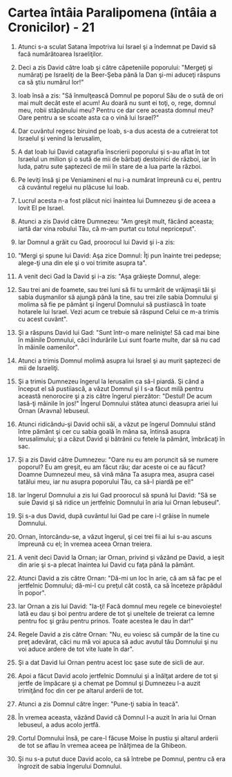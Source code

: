 # Cartea &#238;nt&#226;ia Paralipomena (&#238;nt&#226;ia a Cronicilor) - 21

1. Atunci s-a sculat Satana împotriva lui Israel şi a îndemnat pe David să facă numărătoarea Israeliţilor. 

2. Deci a zis David către Ioab şi către căpeteniile poporului: "Mergeţi şi număraţi pe Israeliţi de la Beer-Şeba până la Dan şi-mi aduceţi răspuns ca să ştiu numărul lor!" 

3. Ioab însă a zis: "Să înmulţească Domnul pe poporul Său de o sută de ori mai mult decât este el acum! Au doară nu sunt ei toţi, o, rege, domnul meu, robii stăpânului meu? Pentru ce dar cere aceasta domnul meu? Oare pentru a se scoate asta ca o vină lui Israel?" 

4. Dar cuvântul regesc biruind pe Ioab, s-a dus acesta de a cutreierat tot Israelul şi venind la Ierusalim, 

5. A dat Ioab lui David catagrafia înscrierii poporului şi s-au aflat în tot Israelul un milion şi o sută de mii de bărbaţi destoinici de război, iar în Iuda, patru sute şaptezeci de mii în stare de a lua parte la război. 

6. Pe leviţi însă şi pe Veniamineni el nu i-a numărat împreună cu ei, pentru că cuvântul regelui nu plăcuse lui Ioab. 

7. Lucrul acesta n-a fost plăcut nici înaintea lui Dumnezeu şi de aceea a lovit El pe Israel. 

8. Atunci a zis David către Dumnezeu: "Am greşit mult, făcând aceasta; iartă dar vina robului Tău, că m-am purtat cu totul nepriceput". 

9. Iar Domnul a grăit cu Gad, proorocul lui David şi i-a zis: 

10. "Mergi şi spune lui David: Aşa zice Domnul: Îţi pun înainte trei pedepse; alege-ţi una din ele şi o voi trimite asupra ta". 

11. A venit deci Gad la David şi i-a zis: "Aşa grăieşte Domnul, alege: 

12. Sau trei ani de foamete, sau trei luni să fii tu urmărit de vrăjmaşii tăi şi sabia duşmanilor să ajungă până la tine, sau trei zile sabia Domnului şi molima să fie pe pământ şi îngerul Domnului să pustiiască în toate hotarele lui Israel. Vezi acum ce trebuie să răspund Celui ce m-a trimis cu acest cuvânt". 

13. Şi a răspuns David lui Gad: "Sunt într-o mare nelinişte! Să cad mai bine în mâinile Domnului, căci îndurările Lui sunt foarte multe, dar să nu cad în mâinile oamenilor". 

14. Atunci a trimis Domnul molimă asupra lui Israel şi au murit şaptezeci de mii de Israeliţi. 

15. Şi a trimis Dumnezeu îngerul la Ierusalim ca să-l piardă. Şi când a început el să pustiiască, a văzut Domnul şi I s-a făcut milă pentru această nenorocire şi a zis către îngerul pierzător: "Destul! De acum lasă-ţi mâinile în jos!" Îngerul Domnului stătea atunci deasupra ariei lui Ornan (Aravna) Iebuseul. 

16. Atunci ridicându-şi David ochii săi, a văzut pe îngerul Domnului stând între pământ şi cer cu sabia goală în mâna sa, întinsă asupra Ierusalimului; şi a căzut David şi bătrânii cu fetele la pământ, îmbrăcaţi în sac. 

17. Şi a zis David către Dumnezeu: "Oare nu eu am poruncit să se numere poporul? Eu am greşit, eu am făcut rău; dar aceste oi ce au făcut? Doamne Dumnezeul meu, să vină mâna Ta asupra mea, asupra casei tatălui meu, iar nu asupra poporului Tău, ca să-l piardă pe el!" 

18. Iar îngerul Domnului a zis lui Gad proorocul să spună lui David: "Să se suie David şi să ridice un jertfelnic Domnului în aria lui Ornan Iebuseul". 

19. Şi s-a dus David, după cuvântul lui Gad pe care i-l grăise în numele Domnului. 

20. Ornan, întorcându-se, a văzut îngerul, şi cei trei fii ai lui s-au ascuns împreună cu el; în vremea aceea Ornan treiera. 

21. A venit deci David la Ornan; iar Ornan, privind şi văzând pe David, a ieşit din arie şi s-a plecat înaintea lui David cu faţa până la pământ. 

22. Atunci David a zis către Ornan: "Dă-mi un loc în arie, că am să fac pe el jertfelnic Domnului; dă-mi-l cu preţul cât costă, ca să înceteze prăpădul în popor". 

23. Iar Ornan a zis lui David: "Ia-ţi! Facă domnul meu regele ce binevoieşte! Iată eu dau şi boi pentru ardere de tot şi uneltele de treierat ca lemne pentru foc şi grâu pentru prinos. Toate acestea le dau în dar!" 

24. Regele David a zis către Ornan: "Nu, eu voiesc să cumpăr de la tine cu preţ adevărat, căci nu mă voi apuca să aduc avutul tău Domnului şi nu voi aduce ardere de tot vite luate în dar". 

25. Şi a dat David lui Ornan pentru acest loc şase sute de sicli de aur. 

26. Apoi a făcut David acolo jertfelnic Domnului şi a înălţat ardere de tot şi jertfe de împăcare şi a chemat pe Domnul şi Dumnezeu l-a auzit trimiţând foc din cer pe altarul arderii de tot. 

27. Atunci a zis Domnul către înger: "Pune-ţi sabia în teacă". 

28. În vremea aceasta, văzând David că Domnul l-a auzit în aria lui Ornan Iebuseul, a adus acolo jertfă. 

29. Cortul Domnului însă, pe care-l făcuse Moise în pustiu şi altarul arderii de tot se aflau în vremea aceea pe înălţimea de la Ghibeon. 

30. Şi nu s-a putut duce David acolo, ca să întrebe pe Domnul, pentru că era îngrozit de sabia îngerului Domnului. 

